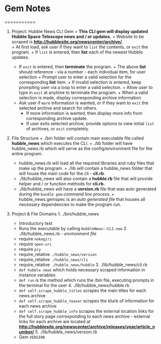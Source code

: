 # Gem Notes
===========
  1. Project: Hubble News CLI Gem
    + **This CLI gem will display updated Hubble Space Telescope news and / or updates.**
    + Website to be scraped is **http://hubblesite.org/newscenter/archive/**.    
    + At first load, ask user if they want to `list` the contents, or `exit` the program.
    + If `list` is entered, then **list** each of the newest Hubble updates.
      + If `exit` is entered, then **terminate** the program.
    + The above **list** should reference - via a number - each individual item, for user selection
    + Prompt user to enter a valid selection for the corresponding **list** item.
    + If invalid selection is entered, keep prompting user via a loop to enter a valid selection.
    + Allow user to type in `exit` at anytime to terminate the program.
    + When a valid selection is made, display corresponding archive information.
      + Ask user if `more` information is wanted, or if they want to `exit` the selected archive and search for others.
        + If more information is wanted, then display more info from corresponding archive update.
        + If user exits selected archive, provide options to view initial `list` of archives, or `exit` completely.

  2. File Structure
    + ./bin folder will contain main executable file called **hubble_news** which executes the CLI.
    + ./lib folder will have hubble_news.rb which will serve as the config/environment file for the entire program.
      + hubble_news.rb will load all the required libraries and ruby files that make up the program.
    + ./lib will contain a hubble_news folder that will house the main code for the cli - **cli.rb**.
      + ./lib/hubble_news will also contain a **hubble.rb** file that will provide helper and / or function methods for **cli.rb.**
      + ./lib/hubble_news will have a **version.rb** file that was auto generated during the `bundle gem` *command line process.*
    + hubble_news.gemspec is an *auto generated file* that houses all necessary dependencies to make the program run.

  3. Project & File Domains
    1. ./bin/hubble_news
      + Introductory text
      + Runs the executable by calling `HubbleNews::CLI.new`
    2. ./lib/hubble_news.rb - *environment file*
      + require `nokogiri`
      + require `open-uri`
      + require `pry`
      + require_relative `./hubble_news/version`
      + require_relative `./hubble_news/cli`
      + require_relative `./hubble_news/hubble`
    3. ./lib/hubble_news/cli.rb
      + `def hubble news` which holds necessary scraped information in instance variables
      + `def run` is the method which runs the /bin file, executing prompts in the terminal for the user
    4. ./lib/hubble_news/hubble.rb
      + `def self.scrape_hubble_titles` scrapes the main titles for each news archive
      + `def self.scrape_hubble_teaser` scrapes the blurb of information for each news archive
      + `def self.scrape_hubble_info` scrapes the external location links for the full story page corresponding to each news archive - external links for each archive are located at **http://hubblesite.org/newscenter/archive/releases/year/article_number/**
    5. ./lib/hubble_news/version.rb
      + Gem `VERSION`
